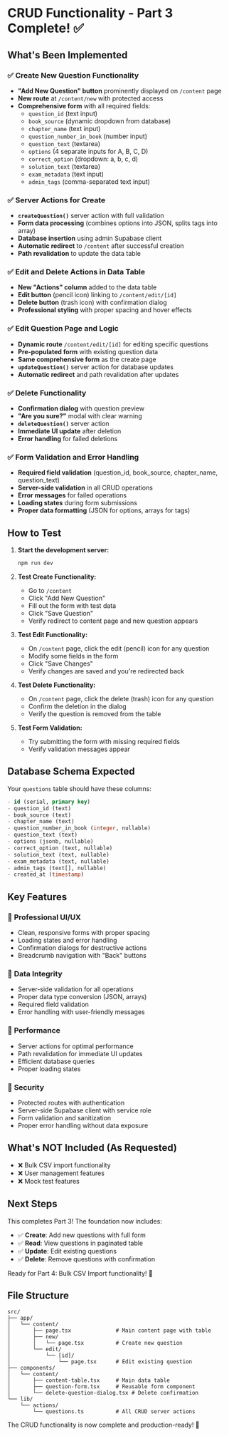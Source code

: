 # CRUD Functionality - Part 3 Complete! ✅

## What's Been Implemented

### ✅ **Create New Question Functionality**
- **"Add New Question" button** prominently displayed on `/content` page
- **New route** at `/content/new` with protected access
- **Comprehensive form** with all required fields:
  - `question_id` (text input)
  - `book_source` (dynamic dropdown from database)
  - `chapter_name` (text input)
  - `question_number_in_book` (number input)
  - `question_text` (textarea)
  - `options` (4 separate inputs for A, B, C, D)
  - `correct_option` (dropdown: a, b, c, d)
  - `solution_text` (textarea)
  - `exam_metadata` (text input)
  - `admin_tags` (comma-separated text input)

### ✅ **Server Actions for Create**
- **`createQuestion()`** server action with full validation
- **Form data processing** (combines options into JSON, splits tags into array)
- **Database insertion** using admin Supabase client
- **Automatic redirect** to `/content` after successful creation
- **Path revalidation** to update the data table

### ✅ **Edit and Delete Actions in Data Table**
- **New "Actions" column** added to the data table
- **Edit button** (pencil icon) linking to `/content/edit/[id]`
- **Delete button** (trash icon) with confirmation dialog
- **Professional styling** with proper spacing and hover effects

### ✅ **Edit Question Page and Logic**
- **Dynamic route** `/content/edit/[id]` for editing specific questions
- **Pre-populated form** with existing question data
- **Same comprehensive form** as the create page
- **`updateQuestion()`** server action for database updates
- **Automatic redirect** and path revalidation after updates

### ✅ **Delete Functionality**
- **Confirmation dialog** with question preview
- **"Are you sure?"** modal with clear warning
- **`deleteQuestion()`** server action
- **Immediate UI update** after deletion
- **Error handling** for failed deletions

### ✅ **Form Validation and Error Handling**
- **Required field validation** (question_id, book_source, chapter_name, question_text)
- **Server-side validation** in all CRUD operations
- **Error messages** for failed operations
- **Loading states** during form submissions
- **Proper data formatting** (JSON for options, arrays for tags)

## How to Test

1. **Start the development server:**
   ```bash
   npm run dev
   ```

2. **Test Create Functionality:**
   - Go to `/content`
   - Click "Add New Question"
   - Fill out the form with test data
   - Click "Save Question"
   - Verify redirect to content page and new question appears

3. **Test Edit Functionality:**
   - On `/content` page, click the edit (pencil) icon for any question
   - Modify some fields in the form
   - Click "Save Changes"
   - Verify changes are saved and you're redirected back

4. **Test Delete Functionality:**
   - On `/content` page, click the delete (trash) icon for any question
   - Confirm the deletion in the dialog
   - Verify the question is removed from the table

5. **Test Form Validation:**
   - Try submitting the form with missing required fields
   - Verify validation messages appear

## Database Schema Expected

Your `questions` table should have these columns:
```sql
- id (serial, primary key)
- question_id (text)
- book_source (text)
- chapter_name (text)
- question_number_in_book (integer, nullable)
- question_text (text)
- options (jsonb, nullable)
- correct_option (text, nullable)
- solution_text (text, nullable)
- exam_metadata (text, nullable)
- admin_tags (text[], nullable)
- created_at (timestamp)
```

## Key Features

### 🎯 **Professional UI/UX**
- Clean, responsive forms with proper spacing
- Loading states and error handling
- Confirmation dialogs for destructive actions
- Breadcrumb navigation with "Back" buttons

### 🎯 **Data Integrity**
- Server-side validation for all operations
- Proper data type conversion (JSON, arrays)
- Required field validation
- Error handling with user-friendly messages

### 🎯 **Performance**
- Server actions for optimal performance
- Path revalidation for immediate UI updates
- Efficient database queries
- Proper loading states

### 🎯 **Security**
- Protected routes with authentication
- Server-side Supabase client with service role
- Form validation and sanitization
- Proper error handling without data exposure

## What's NOT Included (As Requested)
- ❌ Bulk CSV import functionality
- ❌ User management features
- ❌ Mock test features

## Next Steps
This completes Part 3! The foundation now includes:
- ✅ **Create**: Add new questions with full form
- ✅ **Read**: View questions in paginated table
- ✅ **Update**: Edit existing questions
- ✅ **Delete**: Remove questions with confirmation

Ready for Part 4: Bulk CSV Import functionality! 🚀

## File Structure
```
src/
├── app/
│   └── content/
│       ├── page.tsx              # Main content page with table
│       ├── new/
│       │   └── page.tsx          # Create new question
│       └── edit/
│           └── [id]/
│               └── page.tsx      # Edit existing question
├── components/
│   └── content/
│       ├── content-table.tsx     # Main data table
│       ├── question-form.tsx     # Reusable form component
│       └── delete-question-dialog.tsx # Delete confirmation
└── lib/
    └── actions/
        └── questions.ts          # All CRUD server actions
```

The CRUD functionality is now complete and production-ready! 🎉



